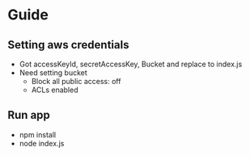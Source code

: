 # Guide

## Setting aws credentials
 - Got accessKeyId, secretAccessKey, Bucket and replace to index.js
 - Need setting bucket
    + Block all public access: off
    + ACLs enabled

## Run app
 - npm install
 - node index.js